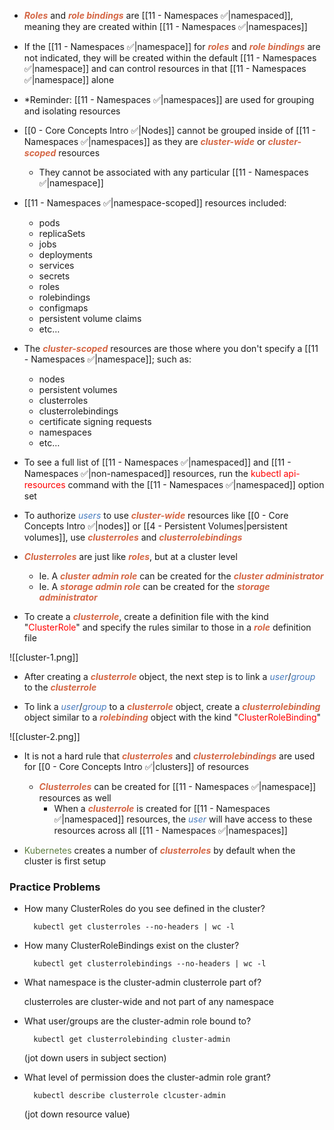 - <b><i><span style="color:#d46644">Roles</span></i></b> and <b><i><span style="color:#d46644">role bindings</span></i></b> are [[11 - Namespaces ✅|namespaced]], meaning they are created within [[11 - Namespaces ✅|namespaces]]

- If the [[11 - Namespaces ✅|namespace]] for <b><i><span style="color:#d46644">roles</span></i></b> and <b><i><span style="color:#d46644">role bindings</span></i></b> are not indicated, they will be created within the default [[11 - Namespaces ✅|namespace]] and can control resources in that [[11 - Namespaces ✅|namespace]] alone

- *Reminder: [[11 - Namespaces ✅|namespaces]] are used for grouping and isolating resources

- [[0 - Core Concepts Intro ✅|Nodes]] cannot be grouped inside of [[11 - Namespaces ✅|namespaces]] as they are <b><i><span style="color:#d46644">cluster-wide</span></i></b> or <b><i><span style="color:#d46644">cluster-scoped</span></i></b> resources
	- They cannot be associated with any particular [[11 - Namespaces ✅|namespace]]

- [[11 - Namespaces ✅|namespace-scoped]] resources included:

	* pods
	* replicaSets
	* jobs
	* deployments
	* services
	* secrets
	* roles
	* rolebindings
	* configmaps
	* persistent volume claims
	* etc…

- The <b><i><span style="color:#d46644">cluster-scoped</span></i></b> resources are those where you don't specify a [[11 - Namespaces ✅|namespace]]; such as:

	- nodes
	- persistent volumes
	- clusterroles
	- clusterrolebindings
	- certificate signing requests
	- namespaces
	- etc…

- To see a full list of [[11 - Namespaces ✅|namespaced]] and [[11 - Namespaces ✅|non-namespaced]] resources, run the <span style="color:red">kubectl api-resources</span> command with the [[11 - Namespaces ✅|namespaced]] option set

- To authorize <i><span style="color:#477bbe">users</span></i> to use <b><i><span style="color:#d46644">cluster-wide</span></i></b> resources like [[0 - Core Concepts Intro ✅|nodes]] or [[4 - Persistent Volumes|persistent volumes]], use <b><i><span style="color:#d46644">clusterroles</span></i></b> and <b><i><span style="color:#d46644">clusterrolebindings</span></i></b>

- <b><i><span style="color:#d46644">Clusterroles</span></i></b> are just like <b><i><span style="color:#d46644">roles</span></i></b>, but at a cluster level
	- Ie. A <b><i><span style="color:#d46644">cluster admin role</span></i></b> can be created for the <b><i><span style="color:#d46644">cluster administrator</span></i></b>
	- Ie. A <b><i><span style="color:#d46644">storage admin role</span></i></b> can be created for the <b><i><span style="color:#d46644">storage administrator</span></i></b>

- To create a <b><i><span style="color:#d46644">clusterrole</span></i></b>, create a definition file with the kind "<span style="color:red">ClusterRole</span>" and specify the rules similar to those in a <b><i><span style="color:#d46644">role</span></i></b> definition file

![[cluster-1.png]]

- After creating a <b><i><span style="color:#d46644">clusterrole</span></i></b> object, the next step is to link a <i><span style="color:#477bbe">user</span></i>/<i><span style="color:#477bbe">group</span></i> to the <b><i><span style="color:#d46644">clusterrole</span></i></b>

- To link a <i><span style="color:#477bbe">user</span></i>/<i><span style="color:#477bbe">group</span></i> to a <b><i><span style="color:#d46644">clusterrole</span></i></b> object, create a <b><i><span style="color:#d46644">clusterrolebinding</span></i></b> object similar to a <b><i><span style="color:#d46644">rolebinding</span></i></b> object with the kind "<span style="color:red">ClusterRoleBinding</span>"

![[cluster-2.png]]

- It is not a hard rule that <b><i><span style="color:#d46644">clusterroles</span></i></b> and <b><i><span style="color:#d46644">clusterrolebindings</span></i></b> are used for [[0 - Core Concepts Intro ✅|clusters]] of resources
	- <b><i><span style="color:#d46644">Clusterroles</span></i></b> can be created for [[11 - Namespaces ✅|namespace]] resources as well
		- When a <b><i><span style="color:#d46644">clusterrole</span></i></b> is created for [[11 - Namespaces ✅|namespaced]] resources, the <i><span style="color:#477bbe">user</span></i> will have access to these resources across all [[11 - Namespaces ✅|namespaces]]

- <span style="color:#5c7e3e">Kubernetes</span> creates a number of <b><i><span style="color:#d46644">clusterroles</span></i></b> by default when the cluster is first setup

### Practice Problems

- How many ClusterRoles do you see defined in the cluster?

		kubectl get clusterroles --no-headers | wc -l

- How many ClusterRoleBindings exist on the cluster?

		kubectl get clusterrolebindings --no-headers | wc -l

- What namespace is the cluster-admin clusterrole part of?

	clusterroles are cluster-wide and not part of any namespace

- What user/groups are the cluster-admin role bound to?

		kubectl get clusterrolebinding cluster-admin

	(jot down users in subject section)

- What level of permission does the cluster-admin role grant?

		kubectl describe clusterrole clcuster-admin

	(jot down resource value)
